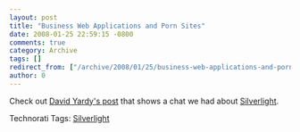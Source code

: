 ```yaml
---
layout: post
title: "Business Web Applications and Porn Sites"
date: 2008-01-25 22:59:15 -0800
comments: true
category: Archive
tags: []
redirect_from: ["/archive/2008/01/25/business-web-applications-and-porn-sites.aspx/"]
author: 0
---
```

<!-- more -->
<p>Check out <a href="http://dyardy.spaces.live.com/blog/cns!812B0DF85863A595!293.entry" target="_blank">David Yardy's post</a> that shows a chat we had about <a href="http://silverlight.net/" target="_blank">Silverlight</a>.</p>  <div class="wlWriterSmartContent" id="scid:0767317B-992E-4b12-91E0-4F059A8CECA8:70cc3e0b-5e0e-4ff0-8105-46ae74e9a573" style="padding-right: 0px; display: inline; padding-left: 0px; padding-bottom: 0px; margin: 0px; padding-top: 0px">Technorati Tags: <a href="http://technorati.com/tags/Silverlight" rel="tag">Silverlight</a></div>

